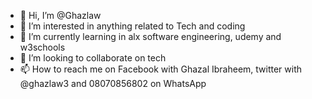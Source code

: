 - 👋 Hi, I’m @Ghazlaw
- 👀 I’m interested in anything related to Tech and coding
- 🌱 I’m currently learning in alx software engineering, udemy and w3schools
- 💞️ I’m looking to collaborate on tech
- 📫 How to reach me on Facebook with Ghazal Ibraheem, twitter with @ghazlaw3 and 08070856802 on WhatsApp 

<!---
Ghazlaw/Ghazlaw is a ✨ special ✨ repository because its `README.md` (this file) appears on your GitHub profile.
You can click the Preview link to take a look at your changes.
--->
